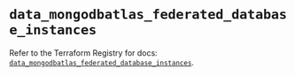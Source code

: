 # `data_mongodbatlas_federated_database_instances`

Refer to the Terraform Registry for docs: [`data_mongodbatlas_federated_database_instances`](https://registry.terraform.io/providers/mongodb/mongodbatlas/1.39.0/docs/data-sources/federated_database_instances).
